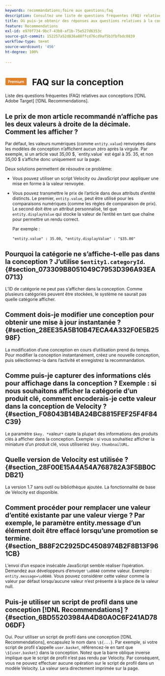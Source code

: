 ```yaml
---
keywords: recommandations;foire aux questions;faq
description: Consultez une liste de questions fréquentes (FAQ) relatives aux conceptions Recommandations Adobe  [!DNL Target]  et parcourez les réponses.
title: Où puis-je obtenir des réponses aux questions relatives à la conception pour Recommandations  [!DNL Target]  ?
feature: Recommendations
exl-id: e970f734-9bc7-43b8-af1b-75e527d6353c
source-git-commit: 152257a52d836a88ffcd76cd9af5b3fbfbdc0839
workflow-type: tm+mt
source-wordcount: '456'
ht-degree: 100%

---
```


# ![PREMIUM](/help/main/assets/premium.png) FAQ sur la conception

Liste des questions fréquentes (FAQ) relatives aux conceptions [!DNL Adobe Target] [!DNL Recommendations].

## Le prix de mon article recommandé n’affiche pas les deux valeurs à droite de la décimale. Comment les afficher ?

Par défaut, les valeurs numériques (comme `entity.value`) renvoyées dans les modèles de conception n’affichent aucun zéro après la virgule. Par exemple, si un article vaut 35,00 $, `entity.value` est égal à 35. 35, et non 35,00 $ s’affiche donc uniquement sur la page.

Deux solutions permettent de résoudre ce problème:

* Vous pouvez utiliser un script Velocity ou JavaScript pour appliquer une mise en forme à la valeur renvoyée.

* Vous pouvez transmettre le prix de l’article dans deux attributs d’entité distincts. Le premier, `entity.value`, peut être utilisé pour les comparaisons numériques (comme les règles de comparaison de prix). Le second doit être un attribut personnalisé, tel que `entity.displayValue` qui stocke la valeur de l’entité en tant que chaîne pour permettre un rendu correct.

   Par exemple :

   `"entity.value" : 35.00, "entity.displayValue" : "$35.00"`

## Pourquoi la catégorie ne s’affiche-t-elle pas dans la conception ? J’utilise `$entity1.categoryId`. {#section_073309B8051049C7953D396A93EA0713}

L’ID de catégorie ne peut pas s’afficher dans la conception. Comme plusieurs catégories peuvent être stockées, le système ne saurait pas quelle catégorie afficher.

## Comment dois-je modifier une conception pour obtenir une mise à jour instantanée ? {#section_28EE35A5B10B47ECA4A332F0E5B2598F}

La modification d’une conception en cours d’utilisation prend du temps. Pour modifier la conception instantanément, créez une nouvelle conception, puis sélectionnez-la dans l’activité et enregistrez la recommandation.

## Comme puis-je capturer des informations clés pour affichage dans la conception ? Exemple : si nous souhaitons afficher la catégorie d’un produit clé, comment encoderais-je cette valeur dans la conception de Velocity ? {#section_F08043B14BA24BC8815FEF25F4F84C39}

Le paramètre `$key. *`valeur`*` capte la plupart des informations des produits clés à afficher dans la conception. Exemple : si vous souhaitiez afficher la miniature d’un produit clé, vous utiliseriez `$key.thumbnailURL`.

## Quelle version de Velocity est utilisée ? {#section_28F00E15A4A54A768782A3F5BB0CDB21}

La version 1.7 sans outil ou bibliothèque ajoutée. La fonctionnalité de base de Velocity est disponible.

## Comment procéder pour remplacer une valeur d’entité existante par une valeur vierge ? Par exemple, le paramètre entity.message d’un élément doit être effacé lorsqu’une promotion se termine. {#section_B88F2C2925DC4508974B2F8B13F961CB}

L’envoi d’un espace insécable JavaScript semble réaliser l’opération. Demandez aux développeurs d’envoyer `\u00A0` comme valeur. Exemple : `entity.message=\u00A0`. Vous pouvez considérer cette valeur comme la valeur par défaut lorsqu’aucune valeur n’est présente à la place de la valeur null.

## Puis-je utiliser un script de profil dans une conception [!DNL Recommendations] ? {#section_6BD55203984A4D80A0C6F241AD7806DF}

Oui. Pour utiliser un script de profil dans une conception [!DNL Recommendations], encapsulez le nom dans `\${...}`. Par exemple, si votre script de profil s’appelle `user.basket`, référencez-le en tant que `\${user.basket}` dans la conception. Notez que la barre oblique inverse implique que le script de profil n’est pas rendu par Velocity. Par conséquent, vous ne pouvez effectuer aucune opération sur le script de profil dans un modèle Velocity. La valeur sera directement imprimée sur la page.
